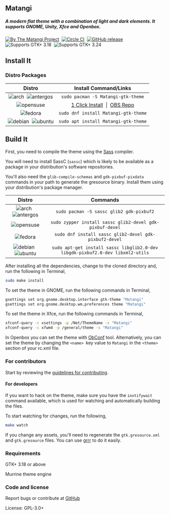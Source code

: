 ## Matangi
##### A modern flat theme with a combination of light and dark elements. It supports GNOME, Unity, Xfce and Openbox.
[![By The Matangi Project](https://img.shields.io/badge/By-The%20Matangi%20Project-f0544c.svg?style=flat-square)](https://Matangiproject.org/) &nbsp;[![Circle CI](https://img.shields.io/circleci/project/Matangiproject/Matangi-gtk-theme/master.svg?circle-token=b14acf911433d315298235b0c2fbf7b2670a92a8&maxAge=3600&style=flat-square)](https://circleci.com/gh/Matangiproject/Matangi-gtk-theme/tree/master) &nbsp;[![GitHub release](https://img.shields.io/github/release/Matangiproject/Matangi-gtk-theme.svg?maxAge=3600&style=flat-square)](https://github.com/Matangiproject/Matangi-gtk-theme/releases/latest) &nbsp;![Supports GTK+ 3.18](https://img.shields.io/badge/GTK%2B-3.18-4a90d9.svg?style=flat-square) &nbsp;![Supports GTK+ 3.24](https://img.shields.io/badge/GTK%2B-3.24-4a90d9.svg?style=flat-square)

## Install It

### Distro Packages
|Distro|Install Command/Links|
|:----:|:----:|
|![arch][arch] &nbsp;![antergos][antergos]|`sudo pacman -S Matangi-gtk-theme`|
|![opensuse][opensuse]|[1 Click Install](http://software.opensuse.org/ymp/openSUSE:Factory/standard/Matangi-gtk-theme.ymp) &nbsp;\|&nbsp; [OBS Repo](http://software.opensuse.org/download.html?project=openSUSE%3AFactory&package=Matangi-gtk-theme)|
|![fedora][fedora]|`sudo dnf install Matangi-gtk-theme`|
|![debian][debian] &nbsp;![ubuntu][ubuntu]|`sudo apt install Matangi-gtk-theme`|

## Build It

First, you need to compile the theme using the [Sass](http://sass-lang.com/) compiler.

You will need to install SassC (`sassc`) which is likely to be available as a package in your distribution's software repositories.

You'll also need the ```glib-compile-schemas``` and  ```gdk-pixbuf-pixdata``` commands in your path to generate the gresource binary. Install them using your distribution's package manager.

|Distro|Commands|
|:----:|:----:|
|![arch][arch] &nbsp;![antergos][antergos]|`sudo pacman -S sassc glib2 gdk-pixbuf2`|
|![opensuse][opensuse]|`sudo zypper install sassc glib2-devel gdk-pixbuf-devel`|
|![fedora][fedora]|`sudo dnf install sassc glib2-devel gdk-pixbuf2-devel`|
|![debian][debian] &nbsp;![ubuntu][ubuntu]|`sudo apt-get install sassc libglib2.0-dev libgdk-pixbuf2.0-dev libxml2-utils`|

After installing all the dependencies, change to the cloned directory and, run the following in Terminal,

```sh
sudo make install
```

To set the theme in GNOME, run the following commands in Terminal,

```sh
gsettings set org.gnome.desktop.interface gtk-theme "Matangi"
gsettings set org.gnome.desktop.wm.preferences theme "Matangi"
```

To set the theme in Xfce, run the following commands in Terminal,

```sh
xfconf-query -c xsettings -p /Net/ThemeName -s "Matangi"
xfconf-query -c xfwm4 -p /general/theme -s "Matangi"
```

In Openbox you can set the theme with [ObConf](http://openbox.org/wiki/ObConf:About) tool. Alternatively, you can set the theme by changing the `<name> `key value to `Matangi` in the `<theme>` section of your rc.xml file.

### For contributors
Start by reviewing the [guidelines for contributing](https://github.com/Matangiproject/Matangi-gtk-theme/blob/master/.github/CONTRIBUTING.md).

#### For developers
If you want to hack on the theme, make sure you have the `inotifywait` command available, which is used for watching and automatically building the files.

To start watching for changes, run the following,

```sh
make watch
```

If you change any assets, you'll need to regenerate the `gtk.gresource.xml` and `gtk.gresource` files. You can use [grrr](https://github.com/satya164/grrr) to do it easily.

### Requirements

GTK+ 3.18 or above

Murrine theme engine

### Code and license

Report bugs or contribute at [GitHub](https://github.com/Matangiproject/Matangi-gtk-theme)

License: GPL-3.0+


[antergos]: https://antergos.com/distro-logos/logo-square26x26.png "antergos"
[arch]: https://antergos.com/distro-logos/archlogo26x26.png "arch"
[fedora]: https://antergos.com/distro-logos/fedora-logo.png "fedora"
[openSUSE]: https://antergos.com/distro-logos/Geeko-button-bling7.png "openSUSE"
[ubuntu]: https://antergos.com/distro-logos/ubuntu_orange_hex.png "ubuntu"
[debian]: https://antergos.com/distro-logos/openlogo-nd-25.png "debian"

